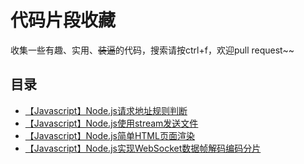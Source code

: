 # 代码片段收藏

收集一些有趣、实用、~~装逼~~的代码，搜索请按ctrl+f，欢迎pull request~~

## 目录

* [【Javascript】Node.js请求地址规则判断](markdown/node_request_rule.md)
* [【Javascript】Node.js使用stream发送文件](markdown/node_send_file_stream.md)
* [【Javascript】Node.js简单HTML页面渲染](markdown/node_simple_html_render.md)
* [【Javascript】Node.js实现WebSocket数据帧解码编码分片](markdown/node_websocket_frame.md)